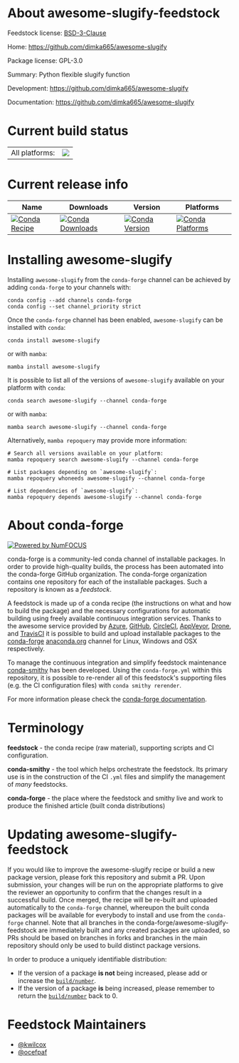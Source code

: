 About awesome-slugify-feedstock
===============================

Feedstock license: [BSD-3-Clause](https://github.com/conda-forge/awesome-slugify-feedstock/blob/main/LICENSE.txt)

Home: https://github.com/dimka665/awesome-slugify

Package license: GPL-3.0

Summary: Python flexible slugify function

Development: https://github.com/dimka665/awesome-slugify

Documentation: https://github.com/dimka665/awesome-slugify

Current build status
====================


<table><tr><td>All platforms:</td>
    <td>
      <a href="https://dev.azure.com/conda-forge/feedstock-builds/_build/latest?definitionId=2755&branchName=main">
        <img src="https://dev.azure.com/conda-forge/feedstock-builds/_apis/build/status/awesome-slugify-feedstock?branchName=main">
      </a>
    </td>
  </tr>
</table>

Current release info
====================

| Name | Downloads | Version | Platforms |
| --- | --- | --- | --- |
| [![Conda Recipe](https://img.shields.io/badge/recipe-awesome--slugify-green.svg)](https://anaconda.org/conda-forge/awesome-slugify) | [![Conda Downloads](https://img.shields.io/conda/dn/conda-forge/awesome-slugify.svg)](https://anaconda.org/conda-forge/awesome-slugify) | [![Conda Version](https://img.shields.io/conda/vn/conda-forge/awesome-slugify.svg)](https://anaconda.org/conda-forge/awesome-slugify) | [![Conda Platforms](https://img.shields.io/conda/pn/conda-forge/awesome-slugify.svg)](https://anaconda.org/conda-forge/awesome-slugify) |

Installing awesome-slugify
==========================

Installing `awesome-slugify` from the `conda-forge` channel can be achieved by adding `conda-forge` to your channels with:

```
conda config --add channels conda-forge
conda config --set channel_priority strict
```

Once the `conda-forge` channel has been enabled, `awesome-slugify` can be installed with `conda`:

```
conda install awesome-slugify
```

or with `mamba`:

```
mamba install awesome-slugify
```

It is possible to list all of the versions of `awesome-slugify` available on your platform with `conda`:

```
conda search awesome-slugify --channel conda-forge
```

or with `mamba`:

```
mamba search awesome-slugify --channel conda-forge
```

Alternatively, `mamba repoquery` may provide more information:

```
# Search all versions available on your platform:
mamba repoquery search awesome-slugify --channel conda-forge

# List packages depending on `awesome-slugify`:
mamba repoquery whoneeds awesome-slugify --channel conda-forge

# List dependencies of `awesome-slugify`:
mamba repoquery depends awesome-slugify --channel conda-forge
```


About conda-forge
=================

[![Powered by
NumFOCUS](https://img.shields.io/badge/powered%20by-NumFOCUS-orange.svg?style=flat&colorA=E1523D&colorB=007D8A)](https://numfocus.org)

conda-forge is a community-led conda channel of installable packages.
In order to provide high-quality builds, the process has been automated into the
conda-forge GitHub organization. The conda-forge organization contains one repository
for each of the installable packages. Such a repository is known as a *feedstock*.

A feedstock is made up of a conda recipe (the instructions on what and how to build
the package) and the necessary configurations for automatic building using freely
available continuous integration services. Thanks to the awesome service provided by
[Azure](https://azure.microsoft.com/en-us/services/devops/), [GitHub](https://github.com/),
[CircleCI](https://circleci.com/), [AppVeyor](https://www.appveyor.com/),
[Drone](https://cloud.drone.io/welcome), and [TravisCI](https://travis-ci.com/)
it is possible to build and upload installable packages to the
[conda-forge](https://anaconda.org/conda-forge) [anaconda.org](https://anaconda.org/)
channel for Linux, Windows and OSX respectively.

To manage the continuous integration and simplify feedstock maintenance
[conda-smithy](https://github.com/conda-forge/conda-smithy) has been developed.
Using the ``conda-forge.yml`` within this repository, it is possible to re-render all of
this feedstock's supporting files (e.g. the CI configuration files) with ``conda smithy rerender``.

For more information please check the [conda-forge documentation](https://conda-forge.org/docs/).

Terminology
===========

**feedstock** - the conda recipe (raw material), supporting scripts and CI configuration.

**conda-smithy** - the tool which helps orchestrate the feedstock.
                   Its primary use is in the construction of the CI ``.yml`` files
                   and simplify the management of *many* feedstocks.

**conda-forge** - the place where the feedstock and smithy live and work to
                  produce the finished article (built conda distributions)


Updating awesome-slugify-feedstock
==================================

If you would like to improve the awesome-slugify recipe or build a new
package version, please fork this repository and submit a PR. Upon submission,
your changes will be run on the appropriate platforms to give the reviewer an
opportunity to confirm that the changes result in a successful build. Once
merged, the recipe will be re-built and uploaded automatically to the
`conda-forge` channel, whereupon the built conda packages will be available for
everybody to install and use from the `conda-forge` channel.
Note that all branches in the conda-forge/awesome-slugify-feedstock are
immediately built and any created packages are uploaded, so PRs should be based
on branches in forks and branches in the main repository should only be used to
build distinct package versions.

In order to produce a uniquely identifiable distribution:
 * If the version of a package **is not** being increased, please add or increase
   the [``build/number``](https://docs.conda.io/projects/conda-build/en/latest/resources/define-metadata.html#build-number-and-string).
 * If the version of a package **is** being increased, please remember to return
   the [``build/number``](https://docs.conda.io/projects/conda-build/en/latest/resources/define-metadata.html#build-number-and-string)
   back to 0.

Feedstock Maintainers
=====================

* [@kwilcox](https://github.com/kwilcox/)
* [@ocefpaf](https://github.com/ocefpaf/)

